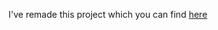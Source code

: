 I've remade this project which you can find [here](https://github.com/Chamara-Wijepala/battleship-v2)

